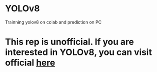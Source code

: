 # YOLOv8
Trainning yolov8 on colab and prediction on PC
# This rep is unofficial. If you are interested in YOLOv8, you can visit official [here](https://github.com/ultralytics/ultralytics)
